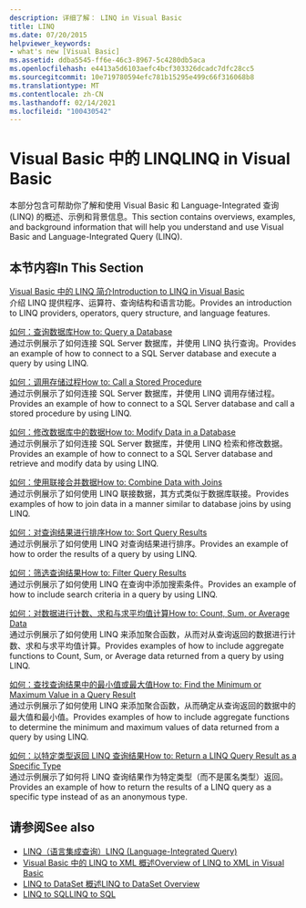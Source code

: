 ```yaml
---
description: 详细了解： LINQ in Visual Basic
title: LINQ
ms.date: 07/20/2015
helpviewer_keywords:
- what's new [Visual Basic]
ms.assetid: ddba5545-ff6e-46c3-8967-5c4280db5aca
ms.openlocfilehash: e4413a5d6103aefc4bcf303326dcadc7dfc28cc5
ms.sourcegitcommit: 10e719780594efc781b15295e499c66f316068b8
ms.translationtype: MT
ms.contentlocale: zh-CN
ms.lasthandoff: 02/14/2021
ms.locfileid: "100430542"
---
```

# <a name="linq-in-visual-basic"></a><span data-ttu-id="ed99c-103">Visual Basic 中的 LINQ</span><span class="sxs-lookup"><span data-stu-id="ed99c-103">LINQ in Visual Basic</span></span>

<span data-ttu-id="ed99c-104">本部分包含可帮助你了解和使用 Visual Basic 和 Language-Integrated 查询 (LINQ) 的概述、示例和背景信息。</span><span class="sxs-lookup"><span data-stu-id="ed99c-104">This section contains overviews, examples, and background information that will help you understand and use Visual Basic and Language-Integrated Query (LINQ).</span></span>  
  
## <a name="in-this-section"></a><span data-ttu-id="ed99c-105">本节内容</span><span class="sxs-lookup"><span data-stu-id="ed99c-105">In This Section</span></span>  

 [<span data-ttu-id="ed99c-106">Visual Basic 中的 LINQ 简介</span><span class="sxs-lookup"><span data-stu-id="ed99c-106">Introduction to LINQ in Visual Basic</span></span>](introduction-to-linq.md)  
 <span data-ttu-id="ed99c-107">介绍 LINQ 提供程序、运算符、查询结构和语言功能。</span><span class="sxs-lookup"><span data-stu-id="ed99c-107">Provides an introduction to LINQ providers, operators, query structure, and language features.</span></span>  
  
 [<span data-ttu-id="ed99c-108">如何：查询数据库</span><span class="sxs-lookup"><span data-stu-id="ed99c-108">How to: Query a Database</span></span>](how-to-query-a-database-by-using-linq.md)  
 <span data-ttu-id="ed99c-109">通过示例展示了如何连接 SQL Server 数据库，并使用 LINQ 执行查询。</span><span class="sxs-lookup"><span data-stu-id="ed99c-109">Provides an example of how to connect to a SQL Server database and execute a query by using LINQ.</span></span>  
  
 [<span data-ttu-id="ed99c-110">如何：调用存储过程</span><span class="sxs-lookup"><span data-stu-id="ed99c-110">How to: Call a Stored Procedure</span></span>](how-to-call-a-stored-procedure-by-using-linq.md)  
 <span data-ttu-id="ed99c-111">通过示例展示了如何连接 SQL Server 数据库，并使用 LINQ 调用存储过程。</span><span class="sxs-lookup"><span data-stu-id="ed99c-111">Provides an example of how to connect to a SQL Server database and call a stored procedure by using LINQ.</span></span>  
  
 [<span data-ttu-id="ed99c-112">如何：修改数据库中的数据</span><span class="sxs-lookup"><span data-stu-id="ed99c-112">How to: Modify Data in a Database</span></span>](how-to-modify-data-in-a-database-by-using-linq.md)  
 <span data-ttu-id="ed99c-113">通过示例展示了如何连接 SQL Server 数据库，并使用 LINQ 检索和修改数据。</span><span class="sxs-lookup"><span data-stu-id="ed99c-113">Provides an example of how to connect to a SQL Server database and retrieve and modify data by using LINQ.</span></span>  
  
 [<span data-ttu-id="ed99c-114">如何：使用联接合并数据</span><span class="sxs-lookup"><span data-stu-id="ed99c-114">How to: Combine Data with Joins</span></span>](how-to-combine-data-with-linq-by-using-joins.md)  
 <span data-ttu-id="ed99c-115">通过示例展示了如何使用 LINQ 联接数据，其方式类似于数据库联接。</span><span class="sxs-lookup"><span data-stu-id="ed99c-115">Provides examples of how to join data in a manner similar to database joins by using LINQ.</span></span>  
  
 [<span data-ttu-id="ed99c-116">如何：对查询结果进行排序</span><span class="sxs-lookup"><span data-stu-id="ed99c-116">How to: Sort Query Results</span></span>](how-to-sort-query-results-by-using-linq.md)  
 <span data-ttu-id="ed99c-117">通过示例展示了如何使用 LINQ 对查询结果进行排序。</span><span class="sxs-lookup"><span data-stu-id="ed99c-117">Provides an example of how to order the results of a query by using LINQ.</span></span>  
  
 [<span data-ttu-id="ed99c-118">如何：筛选查询结果</span><span class="sxs-lookup"><span data-stu-id="ed99c-118">How to: Filter Query Results</span></span>](how-to-filter-query-results-by-using-linq.md)  
 <span data-ttu-id="ed99c-119">通过示例展示了如何使用 LINQ 在查询中添加搜索条件。</span><span class="sxs-lookup"><span data-stu-id="ed99c-119">Provides an example of how to include search criteria in a query by using LINQ.</span></span>  
  
 [<span data-ttu-id="ed99c-120">如何：对数据进行计数、求和与求平均值计算</span><span class="sxs-lookup"><span data-stu-id="ed99c-120">How to: Count, Sum, or Average Data</span></span>](how-to-count-sum-or-average-data-by-using-linq.md)  
 <span data-ttu-id="ed99c-121">通过示例展示了如何使用 LINQ 来添加聚合函数，从而对从查询返回的数据进行计数、求和与求平均值计算。</span><span class="sxs-lookup"><span data-stu-id="ed99c-121">Provides examples of how to include aggregate functions to Count, Sum, or Average data returned from a query by using LINQ.</span></span>  
  
 [<span data-ttu-id="ed99c-122">如何：查找查询结果中的最小值或最大值</span><span class="sxs-lookup"><span data-stu-id="ed99c-122">How to: Find the Minimum or Maximum Value in a Query Result</span></span>](how-to-find-the-minimum-or-maximum-value-in-a-query-result.md)  
 <span data-ttu-id="ed99c-123">通过示例展示了如何使用 LINQ 来添加聚合函数，从而确定从查询返回的数据中的最大值和最小值。</span><span class="sxs-lookup"><span data-stu-id="ed99c-123">Provides examples of how to include aggregate functions to determine the minimum and maximum values of data returned from a query by using LINQ.</span></span>  
  
 [<span data-ttu-id="ed99c-124">如何：以特定类型返回 LINQ 查询结果</span><span class="sxs-lookup"><span data-stu-id="ed99c-124">How to: Return a LINQ Query Result as a Specific Type</span></span>](how-to-return-a-linq-query-result-as-a-specific-type.md)  
 <span data-ttu-id="ed99c-125">通过示例展示了如何将 LINQ 查询结果作为特定类型（而不是匿名类型）返回。</span><span class="sxs-lookup"><span data-stu-id="ed99c-125">Provides an example of how to return the results of a LINQ query as a specific type instead of as an anonymous type.</span></span>  
  
## <a name="see-also"></a><span data-ttu-id="ed99c-126">请参阅</span><span class="sxs-lookup"><span data-stu-id="ed99c-126">See also</span></span>

- [<span data-ttu-id="ed99c-127">LINQ（语言集成查询）</span><span class="sxs-lookup"><span data-stu-id="ed99c-127">LINQ (Language-Integrated Query)</span></span>](../../concepts/linq/index.md)
- [<span data-ttu-id="ed99c-128">Visual Basic 中的 LINQ to XML 概述</span><span class="sxs-lookup"><span data-stu-id="ed99c-128">Overview of LINQ to XML in Visual Basic</span></span>](../xml/overview-of-linq-to-xml.md)
- [<span data-ttu-id="ed99c-129">LINQ to DataSet 概述</span><span class="sxs-lookup"><span data-stu-id="ed99c-129">LINQ to DataSet Overview</span></span>](../../../../framework/data/adonet/linq-to-dataset-overview.md)
- [<span data-ttu-id="ed99c-130">LINQ to SQL</span><span class="sxs-lookup"><span data-stu-id="ed99c-130">LINQ to SQL</span></span>](../../../../framework/data/adonet/sql/linq/index.md)
